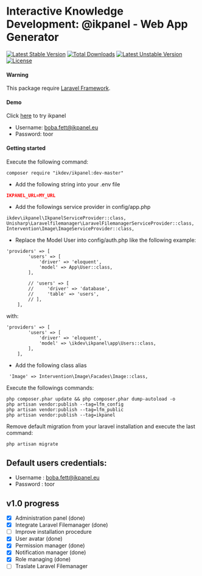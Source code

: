 # Interactive Knowledge Development: @ikpanel - Web App Generator

[![Latest Stable Version](https://poser.pugx.org/ikdev/ikpanel/v/stable)](https://packagist.org/packages/ikdev/ikpanel)
[![Total Downloads](https://poser.pugx.org/ikdev/ikpanel/downloads)](https://packagist.org/packages/ikdev/ikpanel)
[![Latest Unstable Version](https://poser.pugx.org/ikdev/ikpanel/v/unstable)](https://packagist.org/packages/ikdev/ikpanel)
[![License](https://poser.pugx.org/ikdev/ikpanel/license)](https://packagist.org/packages/ikdev/ikpanel)

#### Warning
This package require [Laravel Framework](https://github.com/laravel/laravel).

#### Demo
Click [here](https://demo.ikpanel.eu/) to try ikpanel
* Username: boba.fett@ikpanel.eu
* Password: toor

#### Getting started
Execute the following command:
``` 
composer require "ikdev/ikpanel:dev-master"
```

* Add the following string into your .env file

``` json
IKPANEL_URL=MY_URL
```

* Add the followings service provider in config/app.php 
```
ikdev\ikpanel\IkpanelServiceProvider::class,
Unisharp\Laravelfilemanager\LaravelFilemanagerServiceProvider::class,
Intervention\Image\ImageServiceProvider::class,
```

* Replace the Model User into config/auth.php like the following example:
```
'providers' => [
        'users' => [
            'driver' => 'eloquent',
            'model' => App\User::class,
        ],

        // 'users' => [
        //     'driver' => 'database',
        //     'table' => 'users',
        // ],
    ],

```
with:
```
'providers' => [
        'users' => [
            'driver' => 'eloquent',
            'model' => \ikdev\ikpanel\app\Users::class,
        ],
    ],
```

* Add the following class alias
```
 'Image' => Intervention\Image\Facades\Image::class,
```

Execute the followings commands:
```
php composer.phar update && php composer.phar dump-autoload -o
php artisan vendor:publish --tag=lfm_config
php artisan vendor:publish --tag=lfm_public
php artisan vendor:publish --tag=ikpanel
```

Remove default migration from your laravel installation and execute the last command:
```
php artisan migrate
```


## Default users credentials:
* Username : boba.fett@ikpanel.eu
* Password : toor

## v1.0 progress

- [x] Administration panel (done)
- [x] Integrate Laravel Filemanager (done)
- [ ] Improve installation procedure
- [x] User avatar (done)
- [x] Permission manager (done)
- [x] Notification manager (done)
- [x] Role managing (done)
- [ ] Traslate Laravel Filemanager